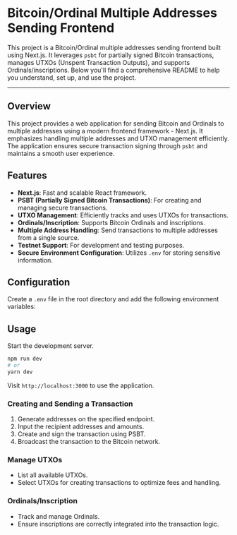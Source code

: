 # Bitcoin/Ordinal Multiple Addresses Sending Frontend

This project is a Bitcoin/Ordinal multiple addresses sending frontend built using Next.js. It leverages `psbt` for partially signed Bitcoin transactions, manages UTXOs (Unspent Transaction Outputs), and supports Ordinals/inscriptions. Below you'll find a comprehensive README to help you understand, set up, and use the project.

---

## Overview
This project provides a web application for sending Bitcoin and Ordinals to multiple addresses using a modern frontend framework - Next.js. It emphasizes handling multiple addresses and UTXO management efficiently. The application ensures secure transaction signing through `psbt` and maintains a smooth user experience.

## Features
- **Next.js**: Fast and scalable React framework.
- **PSBT (Partially Signed Bitcoin Transactions)**: For creating and managing secure transactions.
- **UTXO Management**: Efficiently tracks and uses UTXOs for transactions.
- **Ordinals/Inscription**: Supports Bitcoin Ordinals and inscriptions.
- **Multiple Address Handling**: Send transactions to multiple addresses from a single source.
- **Testnet Support**: For development and testing purposes.
- **Secure Environment Configuration**: Utilizes `.env` for storing sensitive information.

## Configuration
Create a `.env` file in the root directory and add the following environment variables:

## Usage
Start the development server.

```bash
npm run dev
# or
yarn dev
```

Visit `http://localhost:3000` to use the application.

### Creating and Sending a Transaction
1. Generate addresses on the specified endpoint.
2. Input the recipient addresses and amounts.
3. Create and sign the transaction using PSBT.
4. Broadcast the transaction to the Bitcoin network.

### Manage UTXOs
- List all available UTXOs.
- Select UTXOs for creating transactions to optimize fees and handling.

### Ordinals/Inscription
- Track and manage Ordinals.
- Ensure inscriptions are correctly integrated into the transaction logic.
